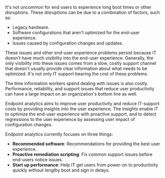 It's not uncommon for end users to experience long boot times or other disruptions. These disruptions can be due to a combination of factors, such as:

- Legacy hardware.
- Software configurations that aren't optimized for the end-user experience.
- Issues caused by configuration changes and updates.

These issues and other end-user experience problems persist because IT doesn't have much visibility into the end-user experience. Generally, the only visibility into these issues comes from a slow, costly support channel that doesn't usually provide clear information about what needs to be optimized. It's not only IT support bearing the cost of these problems.

The time information workers spend dealing with issues is also costly. Performance, reliability, and support issues that reduce user productivity can have a large impact on an organization's bottom line as well.

Endpoint analytics aims to improve user productivity and reduce IT-support costs by providing insights into the user experience. The insights enable IT to optimize the end-user experience with proactive support, and to detect regressions to the user experience by assessing user impact of configuration changes.

Endpoint analytics currently focuses on three things:

- **Recommended software**: Recommendations for providing the best user experience.
- **Proactive remediation scripting**: Fix common support issues before end-users notice issues.
- **Start up performance**: Help IT get users from power-on to productivity quickly without lengthy boot and sign in delays.
